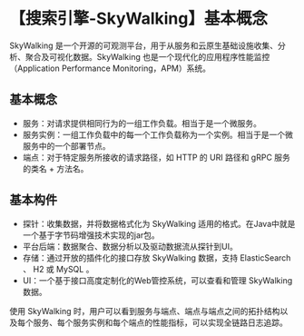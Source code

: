 # 【搜索引擎-SkyWalking】基本概念
SkyWalking 是一个开源的可观测平台，用于从服务和云原生基础设施收集、分析、聚合及可视化数据。SkyWalking 也是一个现代化的应用程序性能监控（Application Performance Monitoring，APM）系统。

## 基本概念
* 服务：对请求提供相同行为的一组工作负载。相当于是一个微服务。
* 服务实例：一组工作负载中的每一个工作负载称为一个实例。相当于是一个微服务中的一个部署节点。
* 端点：对于特定服务所接收的请求路径，如 HTTP 的 URI 路径和 gRPC 服务的类名 + 方法名。

## 基本构件
* 探针：收集数据，并将数据格式化为 SkyWalking 适用的格式。在Java中就是一个基于字节码增强技术实现的jar包。
* 平台后端：数据聚合、数据分析以及驱动数据流从探针到UI。
* 存储：通过开放的插件化的接口存放 SkyWalking 数据，支持 ElasticSearch 、 H2 或 MySQL 。
* UI：一个基于接口高度定制化的Web管控系统，可以查看和管理 SkyWalking 数据。

使用 SkyWalking 时，用户可以看到服务与端点、端点与端点之间的拓扑结构以及每个服务、每个服务实例和每个端点的性能指标，可以实现全链路日志追踪。